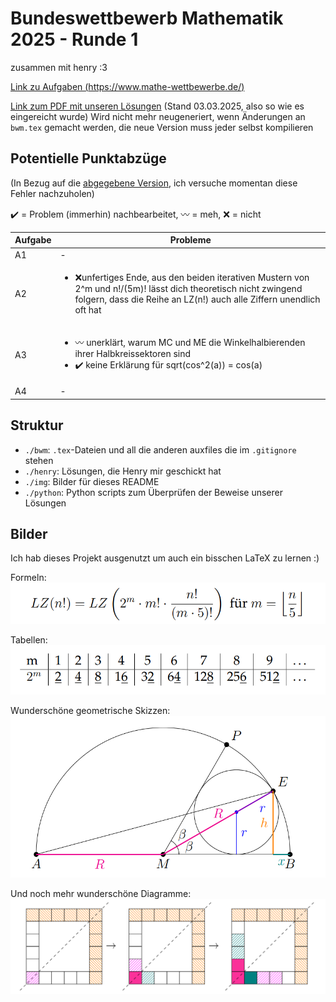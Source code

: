 # Bundeswettbewerb Mathematik 2025 - Runde 1

zusammen mit henry :3

[Link zu Aufgaben (https://www.mathe-wettbewerbe.de/)](https://www.mathe-wettbewerbe.de/fileadmin/Mathe-Wettbewerbe/Bundeswettbewerb_Mathematik/Dokumente/Aufgaben_und_Loesungen_BWM/2025/BWM_2025_Aufgabenblatt_SCREEN.pdf)

[Link zum PDF mit unseren Lösungen](final.pdf) (Stand 03.03.2025, also so wie es eingereicht wurde) Wird nicht mehr neugeneriert, wenn Änderungen an `bwm.tex` gemacht werden, die neue Version muss jeder selbst kompilieren

## Potentielle Punktabzüge

(In Bezug auf die [abgegebene Version](final.pdf), ich versuche momentan diese Fehler nachzuholen)

✔️ = Problem (immerhin) nachbearbeitet, 〰️ = meh, ❌ = nicht

|Aufgabe|Probleme|
|-|-|
|A1|-|
|A2|<ul><li>❌unfertiges Ende, aus den beiden iterativen Mustern von 2^m und n!/(5m)! lässt dich theoretisch nicht zwingend folgern, dass die Reihe an LZ(n!) auch alle Ziffern unendlich oft hat</li></ul>|
|A3|<ul><li>〰️ unerklärt, warum MC und ME die Winkelhalbierenden ihrer Halbkreissektoren sind</li><li>✔️ keine Erklärung für sqrt(cos^2(a)) = cos(a)</li></ul>|
|A4|-|

## Struktur

- `./bwm`: `.tex`-Dateien und all die anderen auxfiles die im `.gitignore` stehen
- `./henry`: Lösungen, die Henry mir geschickt hat
- `./img`: Bilder für dieses README
- `./python`: Python scripts zum Überprüfen der Beweise unserer Lösungen

## Bilder

Ich hab dieses Projekt ausgenutzt um auch ein bisschen LaTeX zu lernen :)

Formeln: <br>![alt text](img/formel.png)

Tabellen: <br>![alt text](img/tabelle.png)

Wunderschöne geometrische Skizzen: <br>![alt text](img/geo.png)

Und noch mehr wunderschöne Diagramme: <br>![alt text](img/spiel.png)
